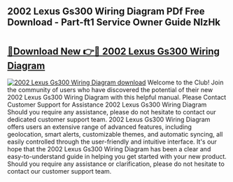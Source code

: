 ## 2002 Lexus Gs300 Wiring Diagram PDf Free Download - Part-ft1 Service Owner Guide NIzHk

# <h2><a href="http://dfqd3v6.blite.top/?on=2002+Lexus+Gs300+Wiring+Diagram">🔗Download New 👉🔴 2002 Lexus Gs300 Wiring Diagram</a></h2>

[![2002 Lexus Gs300 Wiring Diagram download](https://i.imgur.com/lujVjoI.png)](http://dfqd3v6.blite.top/?on=2002+Lexus+Gs300+Wiring+Diagram)
Welcome to the Club! Join the community of users who have discovered the potential of their new 2002 Lexus Gs300 Wiring Diagram with this helpful manual. Please Contact Customer Support for Assistance 2002 Lexus Gs300 Wiring Diagram Should you require any assistance, please do not hesitate to contact our dedicated customer support team. 2002 Lexus Gs300 Wiring Diagram offers users an extensive range of advanced features, including geolocation, smart alerts, customizable themes, and automatic syncing, all easily controlled through the user-friendly and intuitive interface. It's our hope that the 2002 Lexus Gs300 Wiring Diagram has been a clear and easy-to-understand guide in helping you get started with your new product. Should you require any assistance or clarification, please do not hesitate to contact our customer support team.
